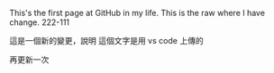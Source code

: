 This's the first page at GitHub in my life.
This is the raw where I have change.
222-111

這是一個新的變更，說明
這個文字是用 vs code 上傳的

再更新一次